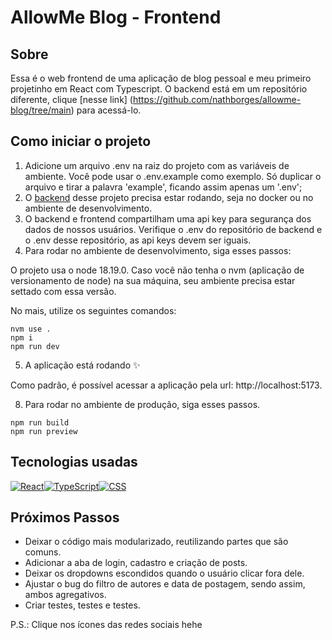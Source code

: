 # AllowMe Blog - Frontend
 
## Sobre

Essa é o web frontend de uma aplicação de blog pessoal e meu primeiro projetinho em React com Typescript.
O backend está em um repositório diferente, clique [nesse link] (https://github.com/nathborges/allowme-blog/tree/main) para acessá-lo.

## Como iniciar o projeto

1. Adicione um arquivo .env na raiz do projeto com as variáveis de ambiente. Você pode usar o .env.example como exemplo. Só duplicar o arquivo e tirar a palavra 'example', ficando assim apenas um '.env';
2. O [backend](https://github.com/nathborges/allowme-blog/tree/main) desse projeto precisa estar rodando, seja no docker ou no ambiente de desenvolvimento.
3. O backend e frontend compartilham uma api key para segurança dos dados de nossos usuários. Verifique o .env do repositório de backend e o .env desse repositório, as api keys devem ser iguais.
5. Para rodar no ambiente de desenvolvimento, siga esses passos:

O projeto usa o node 18.19.0. Caso você não tenha o nvm (aplicação de versionamento de node) na sua máquina, seu ambiente precisa estar settado com essa versão.

No mais, utilize os seguintes comandos: 
```
nvm use .
npm i
npm run dev
```
5. A aplicação está rodando ✨

Como padrão, é possível acessar a aplicação pela url: http://localhost:5173.

8. Para rodar no ambiente de produção, siga esses passos.
```
npm run build
npm run preview
```
 
 ## Tecnologias usadas

 <div style="display:flex">
<a href="https://reactjs.org/"><img src="https://img.shields.io/badge/React-20232A?style=flat-square&logo=react&logoColor=61DAFB" alt="React"></a>
<a href="https://www.typescriptlang.org/"><img src="https://img.shields.io/badge/-TypeScript-3178C6?style=flat-square&logo=typescript&logoColor=white" alt="TypeScript"></a>
<a href="https://developer.mozilla.org/pt-BR/docs/Web/CSS"><img src="https://img.shields.io/badge/CSS-239120?style=flat-square&logo=css3&logoColor=white" alt="CSS"></a>
</div>

## Próximos Passos
- Deixar o código mais modularizado, reutilizando partes que são comuns.
- Adicionar a aba de login, cadastro e criação de posts.
- Deixar os dropdowns escondidos quando o usuário clicar fora dele.
- Ajustar o bug do filtro de autores e data de postagem, sendo assim, ambos agregativos.
- Criar testes, testes e testes.

P.S.: Clique nos ícones das redes sociais hehe
